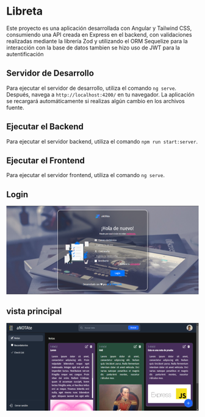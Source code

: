 # Libreta

Este proyecto es una aplicación desarrollada con Angular y Tailwind CSS, consumiendo una API creada en Express en el backend, con validaciones realizadas mediante la librería Zod y utilizando el ORM Sequelize para la interacción con la base de datos tambien se hizo uso de JWT para la autentificación 

## Servidor de Desarrollo

Para ejecutar el servidor de desarrollo, utiliza el comando `ng serve`. Después, navega a `http://localhost:4200/` en tu navegador. La aplicación se recargará automáticamente si realizas algún cambio en los archivos fuente.

## Ejecutar el Backend

Para ejecutar el servidor backend, utiliza el comando `npm run start:server`.

## Ejecutar el Frontend

Para ejecutar el servidor frontend, utiliza el comando `ng serve`.

## Login
![alt text](image.png)

## vista principal
![alt text](image-1.png)
